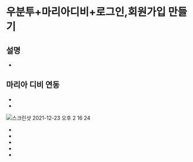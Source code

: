 # 우분투+마리아디비+로그인,회원가입 만들기

## 설명
- 

## 마리아 디비 연동
-
-
![스크린샷 2021-12-23 오후 2 16 24](https://user-images.githubusercontent.com/88940298/147191584-0f8723f3-6b4d-4747-995c-d30f4127c5ef.png)

-
-
-
-
-
